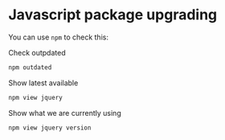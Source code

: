 # Javascript package upgrading

You can use `npm` to check this:

Check outpdated

```bash
npm outdated
```

Show latest available

```bash
npm view jquery
```

Show what we are currently using

```bash
npm view jquery version
```

